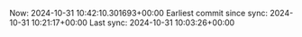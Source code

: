Now: 2024-10-31 10:42:10.301693+00:00 Earliest commit since sync: 2024-10-31 10:21:17+00:00 Last sync: 2024-10-31 10:03:26+00:00
